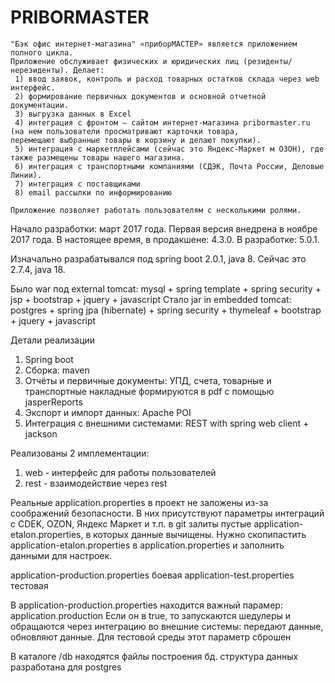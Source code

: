 # PRIBORMASTER
~~~~~~~~~~~~~~~~~~~~~~~~~~~~~~~~~~~~~~~~~~~~~~~~~~~~~~~~~~~~~~~~~~~~~~~~~~~~~
"Бэк офис интернет-магазина" «приборМАСТЕР» является приложением полного цикла. 
Приложение обслуживает физических и юридических лиц (резиденты/нерезиденты). Делает:
 1) ввод заявок, контроль и расход товарных остатков склада через web интерфейс. 
 2) формирование первичных документов и основной отчетной документации.
 3) выгрузка данных в Excel
 4) интеграция с фронтом – сайтом интернет-магазина pribormaster.ru (на нем пользователи просматривают карточки товара, 
перемещают выбранные товары в корзину и делают покупки).
 5) интеграция с маркетплейсами (сейчас это Яндекс-Маркет м ОЗОН), где также размещены товары нашего магазина. 
 6) интеграция с транспортными компаниями (СДЭК, Почта России, Деловые Линии).
 7) интеграция с поставщиками
 8) email рассылки по информированию 

Приложение позволяет работать пользователям с несколькими ролями.
~~~~~~~~~~~~~~~~~~~~~~~~~~~~~~~~~~~~~~~~~~~~~~~~~~~~~~~~~~~~~~~~~~~~~~~~~~~~~
Начало разработки: март 2017 года. 
Первая версия внедрена в ноябре 2017 года.
В настоящее время, в продакшене: 4.3.0. В разработке: 5.0.1.

Изначально разрабатывался под spring boot 2.0.1, java 8. Сейчас это 2.7.4, java 18.

Было
    war под external tomcat: mysql + spring template + spring security + jsp + bootstrap + jquery + javascript
Стало
    jar in embedded tomcat: postgres + spring jpa (hibernate) + spring security + thymeleaf + bootstrap + jquery + javascript

Детали реализации
1. Spring boot
2. Сборка: maven
2. Отчёты и первичные документы: УПД, счета, товарные и транспортные накладные формируются в pdf с помощью jasperReports
3. Экспорт и импорт данных: Apache POI
4. Интеграция с внешними системами: REST with spring web client + jackson

Реализованы 2 имплементации:
1. web - интерфейс для работы пользователей
2. rest - взаимодействие через rest

Реальные application.properties в проект не заложены из-за соображений безопасности. В них присутствуют параметры 
интеграций с CDEK, OZON, Яндекс Маркет и т.п.
в git залиты пустые application-etalon.properties, в которых данные вычищены.
Нужно скопипастить application-etalon.properties в application.properties и заполнить данными для настроек.

application-production.properties боевая
application-test.properties тестовая

В application-production.properties находится важный парамер: application.production
Если он в true, то запускаются шедулеры и обращаются через интеграцию во внешние системы: передают данные, обновляют данные.
Для тестовой среды этот параметр сброшен

В каталоге /db находятся файлы построения бд. структура данных разработана для postgres

